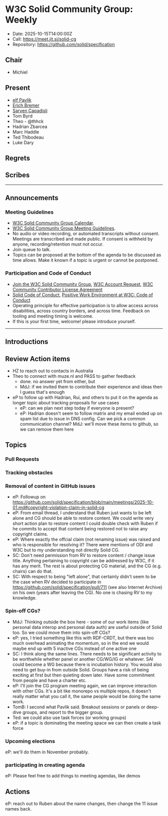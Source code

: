 # W3C Solid Community Group: Weekly

* Date: 2025-10-15T14:00:00Z
* Call: https://meet.jit.si/solid-cg
* Repository: https://github.com/solid/specification

## Chair

* Michiel

## Present

* [elf Pavlik](https://elf-pavlik.hackers4peace.net)
* [Erich Bremer](https://ebremer.com)
* <a href="https://csarven.ca/#i" rel="schema:attendee">Sarven Capadisli</a>
* Tom Byrd
* Theo - @thhck 
* Hadrian Zbarcea
* Marc Haddle
* Ted Thibodeau
* Luke Dary

## Regrets

## Scribes


---

## Announcements

### Meeting Guidelines
* [W3C Solid Community Group Calendar](https://www.w3.org/groups/cg/solid/calendar).
* [W3C Solid Community Group Meeting Guidelines](https://github.com/w3c-cg/solid/blob/main/meetings/README.md).
* No audio or video recording, or automated transcripts without consent. Meetings are transcribed and made public. If consent is withheld by anyone, recording/retention must not occur.
* Join queue to talk.
* Topics can be proposed at the bottom of the agenda to be discussed as time allows. Make it known if a topic is urgent or cannot be postponed.

### Participation and Code of Conduct
* [Join the W3C Solid Community Group](https://www.w3.org/community/solid/join), [W3C Account Request](http://www.w3.org/accounts/request), [W3C Community Contributor License Agreement](https://www.w3.org/community/about/agreements/cla/)
* [Solid Code of Conduct](https://github.com/solid/process/blob/main/code-of-conduct.md), [Positive Work Environment at W3C: Code of Conduct](https://www.w3.org/policies/code-of-conduct/)
* Operating principle for effective participation is to allow access across disabilities, across country borders, and across time. Feedback on tooling and meeting timing is welcome.
* If this is your first time, welcome! please introduce yourself.

---


## Introductions


## Review Action items

* HZ to reach out to contacts in Australia
* Theo to connect with muze.nl and PASS to gather feedback
  * done. no answer yet from either, but
  * MdJ: if we invited them to contribute their experience and ideas then I guess that's enough 
* eP to follow up with Hadrian, Rui, and others to put it on the agenda as longer topic about tracking proposals for use cases
  * eP: can we plan next step today if everyone is present?
  * eP: Hadrian doesn't seem to follow matrix and my email ended up on spam list due to issue in DNS config. Can we pick a common communication channel?
MdJ: we'll move these items to github, so we can remove them here 

## Topics

### Pull Requests

### Tracking obstacles

### Removal of content in GitHub issues

* eP: Followup on https://github.com/solid/specification/blob/main/meetings/2025-10-01.md#copyright-violation-claim-in-solid-cg
* eP: From email thread, I understand that Ruben just wants to be left alone and CG should be able to restore content. We could write very short action plan to restore content I could double check with Ruben if he commits to accept that content being restored not to raise any copyright claims.
* eP: Where exactly the offcial claim (not renaming issue) was raised and who is responsible for resolving it? There were mentions of ODI and W3C but to my understanding not directly Solid CG.
* SC: Don't need permission from RV to restore content / change issue title. Anything pertaining to copyright can be addressed by W3C, if it has any merit. The rest is about protecting CG material, and the CG (e.g. chairs) can do that.
* SC: With respect to being "left alone", that certainly didn't seem to be the case when RV decided to participate in https://github.com/solid/specification/pull/711 (see also Internet Archive) on his own (years after leaving the CG). No one is chasing RV to my knowledge.

### Spin-off CGs?

* MdJ: Thinking outside the box here - some of our work items (like personal data interop and personal data auth) are useful outside of Solid too. So we could move them into spin-off CGs?
* eP: yes, I tried something like this with RDF-CRDT, but there was too much overhead animating the momentum, so in the end we would maybe end up with 5 inactive CGs instead of one active one
* SC: I think along the same lines. There needs to be significant activity to be worthwhile whether panel or another CG/WG/IG or whatever. SAI could become a WG because there is incubation history. You would also need to get buy-in from outside Solid. Groups have a risk of being exciting at first but then quieting down later. Have some commitment from people and have a charter etc.
* eP: I'll join the CG program meeting again, we can improve interaction with other CGs. It's a bit like monorepo vs multiple repos, it doesn't really matter what you call it, the same people would be doing the same work.
* TomB: I second what Pavlik said. Breakout sessions or panels or deep-dive groups, and report to the bigger group.
* Ted: we could also use task forces (or working groups)
* eP: if a topic is dominating the meeting space we can then create a task force

### Upcoming elections
eP: we'll do them in November probably.

### participating in creating agenda
eP: Please feel free to add things to meeting agendas, like demos

## Actions

eP: reach out to Ruben about the name changes, then change the 11 issue names back.
